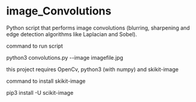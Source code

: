 # image_Convolutions
Python script that performs image convolutions (blurring, sharpening and edge detection algorithms like Laplacian and Sobel).  

command to run script

  python3 convolutions.py --image imagefile.jpg

this project requires OpenCv, python3 (with numpy) and skikit-image

command to install skikit-image

  pip3 install -U scikit-image
